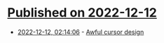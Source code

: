 # [Published on 2022-12-12](index.md)

* [2022-12-12, 02:14:06](https://news.ycombinator.com/item?id=33950060) - [Awful cursor design](https://old.reddit.com/r/badUIbattles/comments/texcts/custom_cursor_animations_in_visual_studio_code/)
